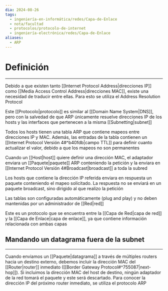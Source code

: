 ```yaml
---
dia: 2024-08-26
tags:
  - ingeniería-en-informática/redes/Capa-de-Enlace
  - nota/facultad
  - protocolos/protocolo-de-internet
  - ingeniería-electrónica/redes/Capa-de-Enlace
aliases:
  - ARP
---
```

# Definición
---
Debido a que existen tanto [[Internet Protocol Address|direcciones IP]] como [[Media Access Control Address|direcciones MAC]], existe una necesidad de traducir entre ellas. Para esto se utiliza el Address Resolution Protocol

Este [[Protocolo|protocolo]] es similar al [[Domain Name System|DNS]], pero con la salvedad de que ARP únicamente resuelve direcciones IP de los hosts y las interfaces que pertenecen a la misma [[Subnetting|subnet]]

Todos los hosts tienen una tabla ARP que contiene mapeos entre direcciones IP y MAC. Además, las entradas de la tabla contienen un [[Internet Protocol Versión 4#^b40fdb|campo TTL]] para definir cuanto actualizar el valor, debido a que los mapeos no son permanentes

Cuando un [[Host|host]] quiere definir una dirección MAC, el adaptador enviara un [[Paquete|paquete]] ARP conteniendo la petición y la enviara en [[Internet Protocol Versión 4#Broadcast|broadcast]] a toda la subred

Los hosts que contiene la dirección IP referida enviara en respuesta un paquete conteniendo el mapeo solicitado. La respuesta no se enviará en un paquete broadcast, sino dirigido al que realizo la petición

Las tablas son configuradas automáticamente (plug and play) y no deben mantenidas por un administrador de [[Red|red]]

Este es un protocolo que se encuentra entre la [[Capa de Red|capa de red]] y la [[Capa de Enlace|capa de enlace]], ya que contiene información relacionada con ambas capas

## Mandando un datagrama fuera de la subnet
---
Cuando enviamos un [[Paquete|datagrama]] a través de múltiples routers hacia un destino externo, debemos incluir la dirección MAC del [[Router|router]] inmediato ([[Border Gateway Protocol#^755087|next-hop]]). Si incluimos la dirección MAC del host de destino, ningún adaptador de la red tomará el paquete y este será descartado. Para conocer la dirección IP del próximo router inmediato, se utiliza el protocolo ARP
